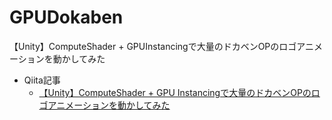 # GPUDokaben
【Unity】ComputeShader + GPUInstancingで大量のドカベンOPのロゴアニメーションを動かしてみた

- Qiita記事
    - [【Unity】ComputeShader + GPU Instancingで大量のドカベンOPのロゴアニメーションを動かしてみた](https://qiita.com/mao_/items/920bec69f44d5f5a9382)
